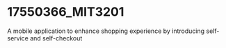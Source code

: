 # 17550366_MIT3201
A mobile application to enhance shopping experience by introducing self-service and self-checkout
